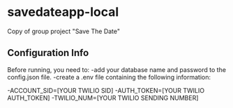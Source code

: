 # savedateapp-local
Copy of group project "Save The Date"


## Configuration Info
Before running, you need to:
-add your database name and password to the config.json file.
-create a .env file containing the following information:

-ACCOUNT_SID=[YOUR TWILIO SID]
-AUTH_TOKEN=[YOUR TWILIO AUTH_TOKEN]
-TWILIO_NUM=[YOUR TWILIO SENDING NUMBER]
